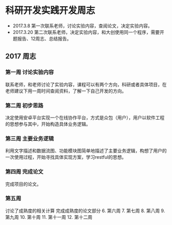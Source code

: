 


# 科研开发实践开发周志

- 2017.3.8
第一次联系老师，讨论实验内容，查阅论文，决定实验内容。
- 2017.3.20
第二次联系老师，决定实验内容，和大创使用同一个程序，需要开题报告、12周志、总结报告。

## 2017 周志
### 第一周 讨论实验内容
联系老师，和老师讨论了实验内容，课程可以有两个方向，科研或者具体项目，在老师建议下用一周时间查阅资料，了解一下自己开发的方向。
### 第二周 初步思路
决定使用安卓平台实现一个在线协作平台，方式是众包（用户），用户以软件工程的思想参与其中，开始构造具体业务逻辑。
### 第三周 主要业务逻辑
利用文字描述和数据流图、功能模块图简单地描述了主要业务逻辑，构想了用户的一次使用过程，开始寻找具体实现方案，学习restful的思想。
### 第四周 完成论文
完成项目的论文。
### 第五周 
讨论了成熟度的相关计算
完成成熟度的论文部分
6. 第六周
7. 第七周
8. 第八周
9. 第九周
10. 第十周
11. 第十一周
12. 第十二周